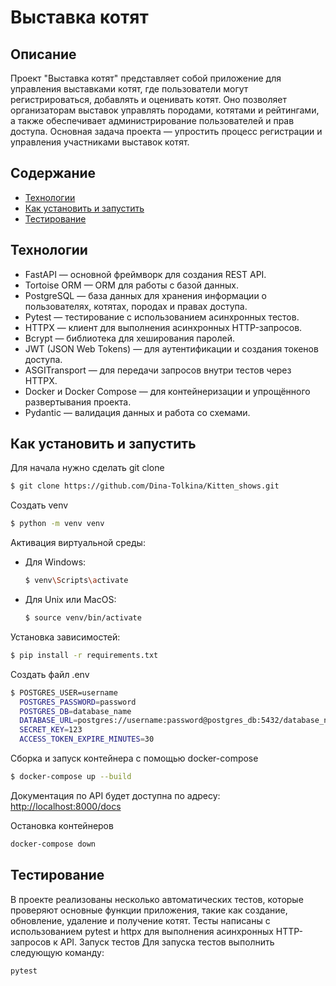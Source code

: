 # Выставка котят
## Описание
Проект "Выставка котят" представляет собой приложение для управления выставками котят, где пользователи могут регистрироваться, добавлять и оценивать котят. Оно позволяет организаторам выставок управлять породами, котятами и рейтингами, а также обеспечивает администрирование пользователей и прав доступа. Основная задача проекта — упростить процесс регистрации и управления участниками выставок котят.

## Содержание
- [Технологии](#технологии)
- [Как установить и запустить](#как-установить-и-запустить)
- [Тестирование](#тестирование)

## Технологии
- FastAPI — основной фреймворк для создания REST API.
- Tortoise ORM — ORM для работы с базой данных.
- PostgreSQL — база данных для хранения информации о пользователях, котятах, породах и правах доступа.
- Pytest — тестирование с использованием асинхронных тестов.
- HTTPX — клиент для выполнения асинхронных HTTP-запросов.
- Bcrypt — библиотека для хеширования паролей.
- JWT (JSON Web Tokens) — для аутентификации и создания токенов доступа.
- ASGITransport — для передачи запросов внутри тестов через HTTPX.
- Docker и Docker Compose — для контейнеризации и упрощённого развертывания проекта.
- Pydantic — валидация данных и работа со схемами.

## Как установить и запустить
Для начала нужно сделать git clone
  ```sh
  $ git clone https://github.com/Dina-Tolkina/Kitten_shows.git
  ```
Создать venv
  ```sh
  $ python -m venv venv
  ```
Активация виртуальной среды:
- Для Windows:
  ```sh
  $ venv\Scripts\activate
  ```
- Для Unix или MacOS:
  ```sh
  $ source venv/bin/activate
  ```
Установка зависимостей:
  ```sh
  $ pip install -r requirements.txt
  ```
Создать файл .env
  ```sh
  $ POSTGRES_USER=username
    POSTGRES_PASSWORD=password
    POSTGRES_DB=database_name
    DATABASE_URL=postgres://username:password@postgres_db:5432/database_name
    SECRET_KEY=123
    ACCESS_TOKEN_EXPIRE_MINUTES=30
  ```
Сборка и запуск контейнера с помощью docker-compose
  ```sh
  $ docker-compose up --build
  ```
Документация по API будет доступна по адресу:
[http://localhost:8000/docs](http://localhost:8000/docs)

Остановка контейнеров
  ```sh
  docker-compose down
  ```
## Тестирование
В проекте реализованы несколько автоматических тестов, которые проверяют основные функции приложения, такие как создание, обновление, удаление и получение котят. Тесты написаны с использованием pytest и httpx для выполнения асинхронных HTTP-запросов к API.
Запуск тестов
Для запуска тестов выполнить следующую команду:
  ```sh
  pytest
  ```
